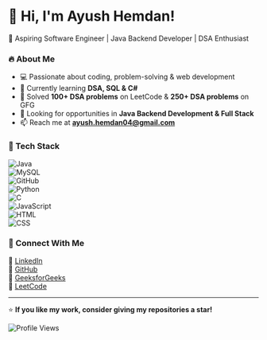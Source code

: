 # 👋 Hi, I'm Ayush Hemdan!  
🚀 Aspiring Software Engineer | Java Backend Developer | DSA Enthusiast  

### 🔥 About Me  
- 💻 Passionate about coding, problem-solving & web development  
- 🌱 Currently learning **DSA, SQL & C#**  
- 🎯 Solved **100+ DSA problems** on LeetCode & **250+ DSA problems** on GFG  
- 💼 Looking for opportunities in **Java Backend Development & Full Stack**  
- 📫 Reach me at **ayush.hemdan04@gmail.com**  

### 🚀 Tech Stack  
![Java](https://img.shields.io/badge/Java-ED8B00?style=for-the-badge&logo=java&logoColor=white)  
![MySQL](https://img.shields.io/badge/MySQL-005C84?style=for-the-badge&logo=mysql&logoColor=white)  
![GitHub](https://img.shields.io/badge/GitHub-100000?style=for-the-badge&logo=github&logoColor=white)  
![Python](https://img.shields.io/badge/Python-3776AB?style=for-the-badge&logo=python&logoColor=white)  
![C](https://img.shields.io/badge/C-00599C?style=for-the-badge&logo=c&logoColor=white)  
![JavaScript](https://img.shields.io/badge/JavaScript-F7DF1E?style=for-the-badge&logo=javascript&logoColor=black)  
![HTML](https://img.shields.io/badge/HTML-E34F26?style=for-the-badge&logo=html5&logoColor=white)  
![CSS](https://img.shields.io/badge/CSS-1572B6?style=for-the-badge&logo=css3&logoColor=white)  

### 📌 Connect With Me  
🔗 [LinkedIn](https://www.linkedin.com/in/ayush-hemdan-9a651425b/)  
🔗 [GitHub](https://github.com/ayushhemdan)  
🔗 [GeeksforGeeks](https://www.geeksforgeeks.org/user/ayushhe4iwu/)  
🔗 [LeetCode](https://leetcode.com/u/PfDVtzVB8R/)  

---
⭐ **If you like my work, consider giving my repositories a star!**  

![Profile Views](https://komarev.com/ghpvc/?username=ayushhemdan&label=Profile%20Views&color=0e75b6&style=flat)

